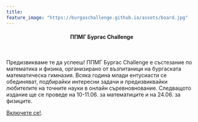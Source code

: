 ```yaml
---
title:
feature_image: "https://burgaschallenge.github.io/assets/board.jpg"
---
```

<center>
<h4>ППМГ Бургас Challenge</h4>
</center>
<br>

Предизвикваме те да успееш! ППМГ Бургас Challenge е състезание по математика и физика, организирано от възпитаници на бургаската математическа гимназия. Всяка година млади ентусиасти се обединяват, подбирайки интересни задачи и предизвиквайки любителите на точните науки в онлайн съревновнование. Следващото издание ще се проведе на 10-11.06. за математиците и на 24.06. за физиците.

[Включете се!](https://burgaschallenge.github.io/current/).
